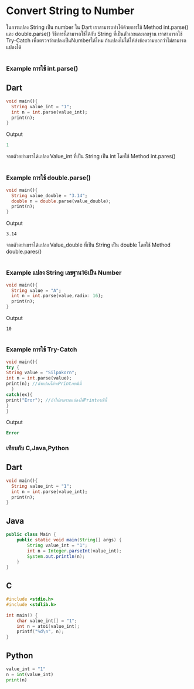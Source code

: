 # Convert String to Number
ในการแปลง String เป็น number ใน Dart เราสามารถทำได้ด้วยการใช้ Method int.parse() และ double.parse()
วิธีการนี้สามารถใช้ได้กับ String ที่เป็นตัวเลขและเลขฐาน เราสามารถใช้ Try-Catch เพื่อตรวจว่าแปลงเป็นNumberได้ไหม ถ้าแปลงไม่ได้ให้ส่งข้อความบอกว่าไม่สามารถแปลงได้  
#
### Example การใช้ int.parse() 
## Dart
```dart
void main(){
  String value_int = "1";
  int n = int.parse(value_int);
  print(n);
}
```
Output   
```dart
1
```  
จากตัวอย่างเราได้แปลง Value_int ที่เป็น String เป็น int โดยใช้ Method int.pares()  
#
### Example การใช้ double.parse()  
```dart
void main(){
  String value_double = "3.14";
  double n = double.parse(value_double);
  print(n);
}
```
Output  
```
3.14
```  
จากตัวอย่างเราได้แปลง Value_double ที่เป็น String เป็น double โดยใช้ Method double.pares()  
#
### Example แปลง String เลขฐาน16เป็น Number  
```dart
void main(){
  String value = "A";
  int n = int.parse(value,radix: 16);
  print(n);
}
```
Output  
```
10
```
#
### Example การใช้ Try-Catch  
```dart
void main(){
try { 
String value = "Silpakorn";
int n = int.parse(value);
print(n); //ถ้าแปลงได้จะPrintกรณีนี้
  }
catch(ex){
print("Eror"); //ถ้าไม่สามารถแปลงได้Printกรณีนี้
}
}
```
Output  
```dart
Error
```
### เทียบกับ C,Java,Python  
## Dart
```dart
void main(){
  String value_int = "1";
  int n = int.parse(value_int);
  print(n);
}
```
## Java
```java
public class Main {
    public static void main(String[] args) {
        String value_int = "1";
        int n = Integer.parseInt(value_int);
        System.out.println(n);
    }
}
```
## C  
```C
#include <stdio.h>
#include <stdlib.h>

int main() {
    char value_int[] = "1";
    int n = atoi(value_int);
    printf("%d\n", n);
}
```
## Python  
```Python
value_int = "1"
n = int(value_int)
print(n)
```


